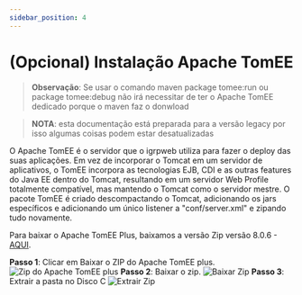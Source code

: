 ```yaml
---
sidebar_position: 4
---
```


# (Opcional) Instalação Apache TomEE

>**Observação**: Se usar o comando maven package tomee:run ou package tomee:debug não irá necessitar de ter o Apache TomEE dedicado porque o maven faz o donwload

>**NOTA**: esta documentação está preparada para a versão legacy por isso algumas coisas podem estar desatualizadas

O Apache TomEE é o servidor que o igrpweb utiliza para fazer o deploy das suas aplicações. Em vez de incorporar o Tomcat em um servidor de aplicativos, o TomEE incorpora as tecnologias EJB, CDI e as outras features do Java EE dentro do Tomcat, resultando em um servidor Web Profile totalmente compatível, mas mantendo o Tomcat como o servidor mestre. O pacote TomEE é criado descompactando o Tomcat, adicionando os jars específicos e adicionando um único listener a "conf/server.xml" e zipando tudo novamente.

Para baixar o Apache TomEE Plus, baixamos a versão Zip  versão 8.0.6 - [AQUI](https://tomee.apache.org/download.html).

**Passo 1**: Clicar em Baixar o ZIP do Apache TomEE plus.
![Zip do Apache TomEE plus](img/zipTomEE.png)
**Passo 2**: Baixar o zip.
![Baixar Zip](img/downloadZip.png)
**Passo 3**: Extrair a pasta no Disco C
![Extrair Zip](img/extrairZip.png)

